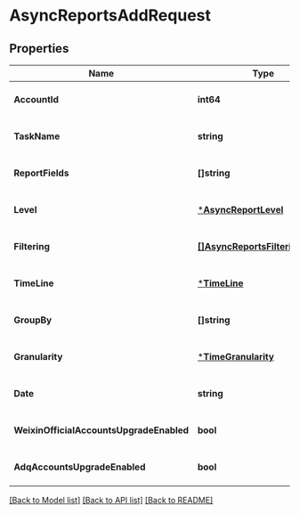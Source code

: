 # AsyncReportsAddRequest

## Properties
Name | Type | Description | Notes
------------ | ------------- | ------------- | -------------
**AccountId** | **int64** |  | [optional] [default to null]
**TaskName** | **string** |  | [optional] [default to null]
**ReportFields** | **[]string** |  | [optional] [default to null]
**Level** | [***AsyncReportLevel**](AsyncReportLevel.md) |  | [optional] [default to null]
**Filtering** | [**[]AsyncReportsFilteringStruct**](async_reports_filtering_struct.md) |  | [optional] [default to null]
**TimeLine** | [***TimeLine**](TimeLine.md) |  | [optional] [default to null]
**GroupBy** | **[]string** |  | [optional] [default to null]
**Granularity** | [***TimeGranularity**](TimeGranularity.md) |  | [optional] [default to null]
**Date** | **string** |  | [optional] [default to null]
**WeixinOfficialAccountsUpgradeEnabled** | **bool** |  | [optional] [default to null]
**AdqAccountsUpgradeEnabled** | **bool** |  | [optional] [default to null]

[[Back to Model list]](../README.md#documentation-for-models) [[Back to API list]](../README.md#documentation-for-api-endpoints) [[Back to README]](../README.md)


